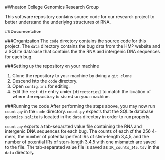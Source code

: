 #Wheaton College Genomics Research Group

This software repository contains source code for our research project to better understand the underlying structures of RNA.

##Documentation

###Organization
The ``code`` directory contains the source code for this project. The ``data`` directory contains the bug data from the HMP website and a SQLite database that contains the the RNA and intergenic DNA sequences for each bug.

###Setting up the repository on your machine
1. Clone the repository to your machine by doing a ``git clone``.
2. Descend into the ``code`` directory.
3. Open ``config.ini`` for editing.
4. Edit the ``root_dir`` entry under ``[directories]`` to match the location of where the repository is stored on your machine.

###Running the code
After performing the steps above, you may now run ``count.py`` in the ``code`` directory. ``count.py`` expects that the SQLite database ``genomics.sqlite`` is located in the ``data`` directory in order to run properly.

``count.py`` exports a tab-separated value file containing the RNA and intergenic DNA sequences for each bug. The counts of each of the 256 4-mers, the number of potential perfect IRs of stem-length 3,4,5, and the number of potential IRs of stem-length 3,4,5 with one mismatch are saved to the file. The tab-separated value file is saved as ``IR_counts_345.tsv`` in the ``data`` directory.